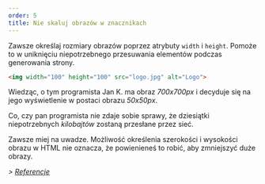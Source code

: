 ```yaml
---
order: 5
title: Nie skaluj obrazów w znacznikach
---
```


Zawsze określaj rozmiary obrazów poprzez atrybuty `width` i `height`. Pomoże to w uniknięciu niepotrzebnego przesuwania elementów podczas generowania strony.

```html
<img width="100" height="100" src="logo.jpg" alt="Logo">
```

Wiedząc, o tym programista Jan K. ma obraz *700x700px* i decyduje się na jego wyświetlenie w postaci obrazu *50x50px*.

Co, czy pan programista nie zdaje sobie sprawy, że dziesiątki niepotrzebnych *kilobajtów* zostaną przesłane przez sieć.

Zawsze miej na uwadze. Możliwość określenia szerokości i wysokości obrazu w HTML nie oznacza, że powienieneś to robić, aby zmniejszyć duże obrazy.

*> [Referencje](https://github.com/zenorocha/browser-diet/wiki/References#dont-rescale-images-in-markup)*
